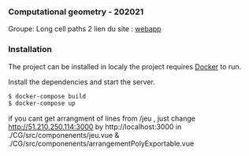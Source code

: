 ### Computational geometry - 202021
Groupe: Long cell paths 2 
lien du site : [webapp](http://51.210.250.114:8080/#/)

### Installation
The project can be installed in localy
the project requires [Docker](https://www.docker.com/)  to run.

Install the dependencies and start the server.

```sh
$ docker-compose build
$ docker-compose up
```
if you cant get arrangment of lines from /jeu ,
just change http://51.210.250.114:3000 by http://localhost:3000 in ./CG/src/componenents/jeu.vue & ./CG/src/componenents/arrangementPolyExportable.vue
